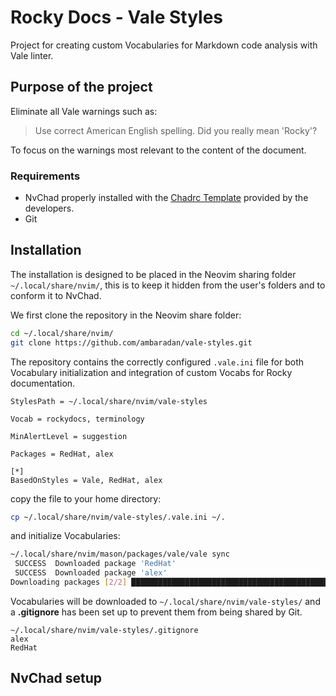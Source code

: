 # Rocky Docs - Vale Styles

Project for creating custom Vocabularies for Markdown code analysis with Vale linter.

## Purpose of the project

Eliminate all Vale warnings such as:

> Use correct American English spelling. Did you really mean 'Rocky'?

To focus on the warnings most relevant to the content of the document.

### Requirements

- NvChad properly installed with the [Chadrc Template](https://docs.rockylinux.org/books/nvchad/template_chadrc/) provided by the developers.
- Git

## Installation

The installation is designed to be placed in the Neovim sharing folder `~/.local/share/nvim/`, this is to keep it hidden from the user's folders and to conform it to NvChad.

We first clone the repository in the Neovim share folder:

```bash
cd ~/.local/share/nvim/
git clone https://github.com/ambaradan/vale-styles.git
```

The repository contains the correctly configured `.vale.ini` file for both Vocabulary initialization and integration of custom Vocabs for Rocky documentation.

```text
StylesPath = ~/.local/share/nvim/vale-styles

Vocab = rockydocs, terminology

MinAlertLevel = suggestion

Packages = RedHat, alex

[*]
BasedOnStyles = Vale, RedHat, alex
```

copy the file to your home directory:

```bash
cp ~/.local/share/nvim/vale-styles/.vale.ini ~/.
```

and initialize Vocabularies:

```bash
~/.local/share/nvim/mason/packages/vale/vale sync
 SUCCESS  Downloaded package 'RedHat'                                                                 
 SUCCESS  Downloaded package 'alex'                                                                    
Downloading packages [2/2] ████████████████████████████████████████████████████████████████████████ 100% | 2s
```

Vocabularies will be downloaded to `~/.local/share/nvim/vale-styles/` and a **.gitignore** has been set up to prevent them from being shared by Git.

```text
~/.local/share/nvim/vale-styles/.gitignore
alex
RedHat
```

## NvChad setup



